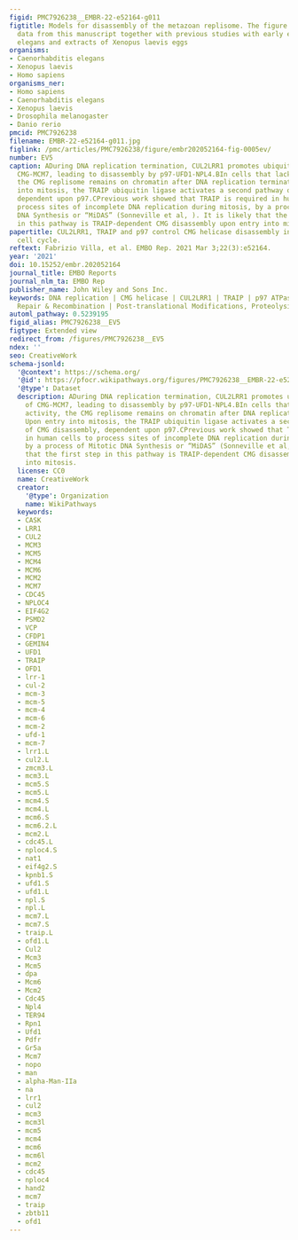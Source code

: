 ```yaml
---
figid: PMC7926238__EMBR-22-e52164-g011
figtitle: Models for disassembly of the metazoan replisome. The figure summarises
  data from this manuscript together with previous studies with early embryos of Caenorhabditis
  elegans and extracts of Xenopus laevis eggs
organisms:
- Caenorhabditis elegans
- Xenopus laevis
- Homo sapiens
organisms_ner:
- Homo sapiens
- Caenorhabditis elegans
- Xenopus laevis
- Drosophila melanogaster
- Danio rerio
pmcid: PMC7926238
filename: EMBR-22-e52164-g011.jpg
figlink: /pmc/articles/PMC7926238/figure/embr202052164-fig-0005ev/
number: EV5
caption: ADuring DNA replication termination, CUL2LRR1 promotes ubiquitylation of
  CMG‐MCM7, leading to disassembly by p97‐UFD1‐NPL4.BIn cells that lack CUL2LRR1 activity,
  the CMG replisome remains on chromatin after DNA replication termination. Upon entry
  into mitosis, the TRAIP ubiquitin ligase activates a second pathway of CMG disassembly,
  dependent upon p97.CPrevious work showed that TRAIP is required in human cells to
  process sites of incomplete DNA replication during mitosis, by a process of Mitotic
  DNA Synthesis or “MiDAS” (Sonneville et al, ). It is likely that the first step
  in this pathway is TRAIP‐dependent CMG disassembly upon entry into mitosis.
papertitle: CUL2LRR1, TRAIP and p97 control CMG helicase disassembly in the mammalian
  cell cycle.
reftext: Fabrizio Villa, et al. EMBO Rep. 2021 Mar 3;22(3):e52164.
year: '2021'
doi: 10.15252/embr.202052164
journal_title: EMBO Reports
journal_nlm_ta: EMBO Rep
publisher_name: John Wiley and Sons Inc.
keywords: DNA replication | CMG helicase | CUL2LRR1 | TRAIP | p97 ATPase | DNA Replication,
  Repair & Recombination | Post-translational Modifications, Proteolysis & Proteomics
automl_pathway: 0.5239195
figid_alias: PMC7926238__EV5
figtype: Extended view
redirect_from: /figures/PMC7926238__EV5
ndex: ''
seo: CreativeWork
schema-jsonld:
  '@context': https://schema.org/
  '@id': https://pfocr.wikipathways.org/figures/PMC7926238__EMBR-22-e52164-g011.html
  '@type': Dataset
  description: ADuring DNA replication termination, CUL2LRR1 promotes ubiquitylation
    of CMG‐MCM7, leading to disassembly by p97‐UFD1‐NPL4.BIn cells that lack CUL2LRR1
    activity, the CMG replisome remains on chromatin after DNA replication termination.
    Upon entry into mitosis, the TRAIP ubiquitin ligase activates a second pathway
    of CMG disassembly, dependent upon p97.CPrevious work showed that TRAIP is required
    in human cells to process sites of incomplete DNA replication during mitosis,
    by a process of Mitotic DNA Synthesis or “MiDAS” (Sonneville et al, ). It is likely
    that the first step in this pathway is TRAIP‐dependent CMG disassembly upon entry
    into mitosis.
  license: CC0
  name: CreativeWork
  creator:
    '@type': Organization
    name: WikiPathways
  keywords:
  - CASK
  - LRR1
  - CUL2
  - MCM3
  - MCM5
  - MCM4
  - MCM6
  - MCM2
  - MCM7
  - CDC45
  - NPLOC4
  - EIF4G2
  - PSMD2
  - VCP
  - CFDP1
  - GEMIN4
  - UFD1
  - TRAIP
  - OFD1
  - lrr-1
  - cul-2
  - mcm-3
  - mcm-5
  - mcm-4
  - mcm-6
  - mcm-2
  - ufd-1
  - mcm-7
  - lrr1.L
  - cul2.L
  - zmcm3.L
  - mcm3.L
  - mcm5.S
  - mcm5.L
  - mcm4.S
  - mcm4.L
  - mcm6.S
  - mcm6.2.L
  - mcm2.L
  - cdc45.L
  - nploc4.S
  - nat1
  - eif4g2.S
  - kpnb1.S
  - ufd1.S
  - ufd1.L
  - npl.S
  - npl.L
  - mcm7.L
  - mcm7.S
  - traip.L
  - ofd1.L
  - Cul2
  - Mcm3
  - Mcm5
  - dpa
  - Mcm6
  - Mcm2
  - Cdc45
  - Npl4
  - TER94
  - Rpn1
  - Ufd1
  - Pdfr
  - Gr5a
  - Mcm7
  - nopo
  - man
  - alpha-Man-IIa
  - na
  - lrr1
  - cul2
  - mcm3
  - mcm3l
  - mcm5
  - mcm4
  - mcm6
  - mcm6l
  - mcm2
  - cdc45
  - nploc4
  - hand2
  - mcm7
  - traip
  - zbtb11
  - ofd1
---
```

